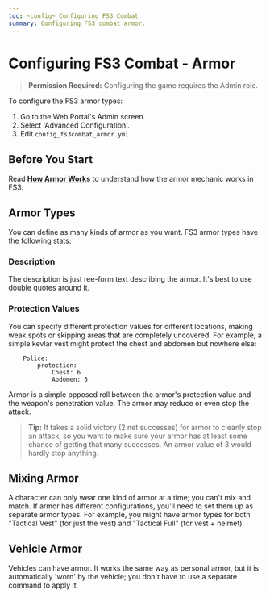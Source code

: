 ```yaml
---
toc: ~config~ Configuring FS3 Combat
summary: Configuring FS3 combat armor.
---
```

# Configuring FS3 Combat - Armor

> **Permission Required:** Configuring the game requires the Admin role.

To configure the FS3 armor types:

1. Go to the Web Portal's Admin screen.
2. Select 'Advanced Configuration'.
3. Edit `config_fs3combat_armor.yml`

## Before You Start

Read **[How Armor Works](http://aresmush.com/fs3/fs3-3/combat-mechanics#armor)** to understand how the armor mechanic works in FS3.

## Armor Types

You can define as many kinds of armor as you want.  FS3 armor types have the following stats:

### Description

The description is just ree-form text describing the armor.  It's best to use double quotes around it.

### Protection Values

You can specify different protection values for different locations, making weak spots or skipping areas that are completely uncovered. For example, a simple kevlar vest might protect the chest and abdomen but nowhere else:

        Police:
            protection: 
                Chest: 6 
                Abdomen: 5

Armor is a simple opposed roll between the armor's protection value and the weapon's penetration value.  The armor may reduce or even stop the attack.  

> **Tip:** It takes a solid victory (2 net successes) for armor to cleanly stop an attack, so you want to make sure your armor has at least some chance of getting that many successes.  An armor value of 3 would hardly stop anything.

## Mixing Armor

A character can only wear one kind of armor at a time; you can't mix and match.  If armor has different configurations, you'll need to set them up as separate armor types.  For example, you might have armor types for both "Tactical Vest" (for just the vest) and "Tactical Full" (for vest + helmet).

## Vehicle Armor

Vehicles can have armor.  It works the same way as personal armor, but it is automatically 'worn' by the vehicle; you don't have to use a separate command to apply it.